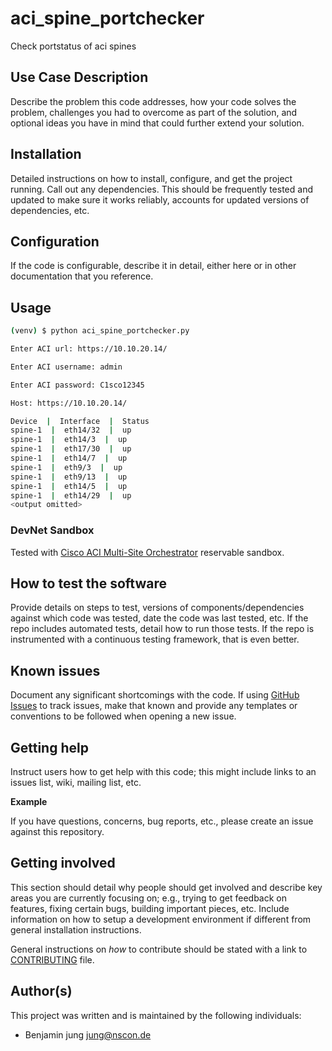 # aci_spine_portchecker

Check portstatus of aci spines
 
## Use Case Description

Describe the problem this code addresses, how your code solves the problem, challenges you had to overcome as part of the solution, and optional ideas you have in mind that could further extend your solution.

## Installation

Detailed instructions on how to install, configure, and get the project running. Call out any dependencies. This should be frequently tested and updated to make sure it works reliably, accounts for updated versions of dependencies, etc.

## Configuration

If the code is configurable, describe it in detail, either here or in other documentation that you reference.

## Usage

```bash
(venv) $ python aci_spine_portchecker.py

Enter ACI url: https://10.10.20.14/

Enter ACI username: admin

Enter ACI password: C1sco12345

Host: https://10.10.20.14/

Device  |  Interface  |  Status
spine-1  |  eth14/32  |  up
spine-1  |  eth14/3  |  up
spine-1  |  eth17/30  |  up
spine-1  |  eth14/7  |  up
spine-1  |  eth9/3  |  up
spine-1  |  eth9/13  |  up
spine-1  |  eth14/5  |  up
spine-1  |  eth14/29  |  up
<output omitted>
```

### DevNet Sandbox

Tested with [Cisco ACI Multi-Site Orchestrator](https://devnetsandbox.cisco.com/RM/Diagram/Index/94913e15-002f-4b2a-b241-8eeed50ebbf8) reservable sandbox.

## How to test the software

Provide details on steps to test, versions of components/dependencies against which code was tested, date the code was last tested, etc. 
If the repo includes automated tests, detail how to run those tests.
If the repo is instrumented with a continuous testing framework, that is even better.


## Known issues

Document any significant shortcomings with the code. If using [GitHub Issues](https://help.github.com/en/articles/about-issues) to track issues, make that known and provide any templates or conventions to be followed when opening a new issue. 

## Getting help

Instruct users how to get help with this code; this might include links to an issues list, wiki, mailing list, etc.

**Example**

If you have questions, concerns, bug reports, etc., please create an issue against this repository.

## Getting involved

This section should detail why people should get involved and describe key areas you are currently focusing on; e.g., trying to get feedback on features, fixing certain bugs, building important pieces, etc. Include information on how to setup a development environment if different from general installation instructions.

General instructions on _how_ to contribute should be stated with a link to [CONTRIBUTING](./CONTRIBUTING.md) file.

## Author(s)

This project was written and is maintained by the following individuals:

* Benjamin jung <jung@nscon.de>
